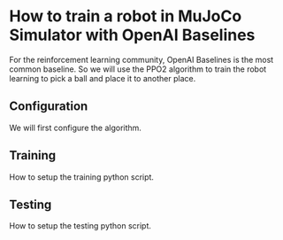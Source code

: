 # How to train a robot in MuJoCo Simulator with OpenAI Baselines

For the reinforcement learning community, OpenAI Baselines is the most common baseline. So we will use the PPO2 algorithm to train the robot learning to pick a ball and place it to another place.

## Configuration

We will first configure the algorithm.

## Training

How to setup the training python script.

## Testing

How to setup the testing python script.



